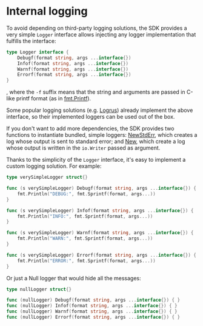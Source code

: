 # Internal logging

To avoid depending on third-party logging solutions, the SDK provides a very simple `Logger` interface allows injecting
any logger implementation that fulfills the interface:

```go
type Logger interface {
	Debugf(format string, args ...interface{})
	Infof(format string, args ...interface{})
	Warnf(format string, args ...interface{})
	Errorf(format string, args ...interface{})
}
```

, where the `-f` suffix means that the string and arguments are passed in C-like printf format
(as in [fmt.Printf](https://godoc.org/fmt#Printf)).

Some popular logging solutions (e.g. [Logrus](https://github.com/sirupsen/logrus)) already implement the above interface,
so their implemented loggers can be used out of the box.

If you don't want to add more dependencies, the SDK provides two functions to instantiate bundled, simple loggers:
[NewStdErr](https://godoc.org/github.com/newrelic/infra-integrations-sdk/log#New), which creates a log whose output
is sent to standard error; and [New](https://godoc.org/github.com/newrelic/infra-integrations-sdk/log#New), which create
a log whose output is written in the `io.Writer` passed as argument.

Thanks to the simplicity of the `Logger` interface, it's easy to implement a custom logging solution. For example:

```go
type verySimpleLogger struct{}

func (s verySimpleLogger) Debugf(format string, args ...interface{}) {
	fmt.Println("DEBUG:", fmt.Sprintf(format, args...))
}

func (s verySimpleLogger) Infof(format string, args ...interface{}) {
	fmt.Println("INFO:", fmt.Sprintf(format, args...))
}

func (s verySimpleLogger) Warnf(format string, args ...interface{}) {
	fmt.Println("WARN:", fmt.Sprintf(format, args...))
}

func (s verySimpleLogger) Errorf(format string, args ...interface{}) {
	fmt.Println("ERROR:", fmt.Sprintf(format, args...))
}
```

Or just a Null logger that would hide all the messages:

```go
type nullLogger struct{}

func (nullLogger) Debugf(format string, args ...interface{}) { }
func (nullLogger) Infof(format string, args ...interface{}) { }
func (nullLogger) Warnf(format string, args ...interface{}) { }
func (nullLogger) Errorf(format string, args ...interface{}) { }
```
